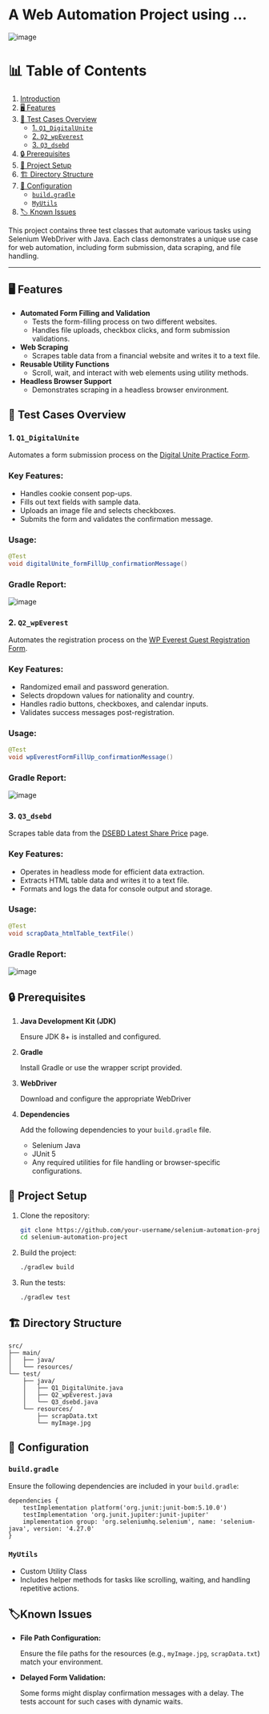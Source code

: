 # A Web Automation Project using ...

![image](https://github.com/user-attachments/assets/9fa0d164-de6d-4923-8b4b-73ce48a7f343)

# 📊 Table of Contents

1. [Introduction](#a-web-automation-project-using)
2. [🖥️ Features](#️-features)
3. [🧪 Test Cases Overview](#-test-cases-overview)
   - [1. `Q1_DigitalUnite`](#1-q1_digitalunite)
   - [2. `Q2_wpEverest`](#2-q2_wpeverest)
   - [3. `Q3_dsebd`](#3-q3_dsebd)
4. [🔒 Prerequisites](#-prerequisites)
5. [🚀 Project Setup](#-project-setup)
6. [🏗️ Directory Structure](#️-directory-structure)
7. [🔨 Configuration](#-configuration)
   - [`build.gradle`](#buildgradle)
   - [`MyUtils`](#myutils)
8. [🏷️ Known Issues](#️known-issues)


This project contains three test classes that automate various tasks using Selenium WebDriver with Java. Each class demonstrates a unique use case for web automation, including form submission, data scraping, and file handling.

---

## 🖥️ Features

- **Automated Form Filling and Validation**
    - Tests the form-filling process on two different websites.
    - Handles file uploads, checkbox clicks, and form submission validations.
- **Web Scraping**
    - Scrapes table data from a financial website and writes it to a text file.
- **Reusable Utility Functions**
    - Scroll, wait, and interact with web elements using utility methods.
- **Headless Browser Support**
    - Demonstrates scraping in a headless browser environment.

## 🧪 Test Cases Overview

### 1. `Q1_DigitalUnite`

Automates a form submission process on the [Digital Unite Practice Form](https://www.digitalunite.com/practice-webform-learners).

### Key Features:

- Handles cookie consent pop-ups.
- Fills out text fields with sample data.
- Uploads an image file and selects checkboxes.
- Submits the form and validates the confirmation message.

### Usage:

```java
@Test
void digitalUnite_formFillUp_confirmationMessage()
```

### Gradle Report:

![image](https://github.com/user-attachments/assets/5898edcc-c1e2-4881-a106-edee0f4fa247)


### 2. `Q2_wpEverest`

Automates the registration process on the [WP Everest Guest Registration Form](https://demo.wpeverest.com/user-registration/guest-registration-form/).

### Key Features:

- Randomized email and password generation.
- Selects dropdown values for nationality and country.
- Handles radio buttons, checkboxes, and calendar inputs.
- Validates success messages post-registration.

### Usage:

```java
@Test
void wpEverestFormFillUp_confirmationMessage()

```

### Gradle Report:

![image](https://github.com/user-attachments/assets/46c792be-e5fa-4378-a7c1-e219a0d88697)

### 3. `Q3_dsebd`

Scrapes table data from the [DSEBD Latest Share Price](https://dsebd.org/latest_share_price_scroll_by_value.php) page.

### Key Features:

- Operates in headless mode for efficient data extraction.
- Extracts HTML table data and writes it to a text file.
- Formats and logs the data for console output and storage.

### Usage:

```java
@Test
void scrapData_htmlTable_textFile()

```

### Gradle Report:

![image](https://github.com/user-attachments/assets/ebbb4467-9e22-4f2a-8b2c-60cdb0208c49)


## 🔒 Prerequisites

1. **Java Development Kit (JDK)**
    
    Ensure JDK 8+ is installed and configured.
    
2. **Gradle**
    
    Install Gradle or use the wrapper script provided.
    
3. **WebDriver**
    
    Download and configure the appropriate WebDriver 
    
4. **Dependencies**
    
    Add the following dependencies to your `build.gradle` file.
    
    - Selenium Java
    - JUnit 5
    - Any required utilities for file handling or browser-specific configurations.

## 🚀 Project Setup

1. Clone the repository:
    
    ```bash
    git clone https://github.com/your-username/selenium-automation-project.git
    cd selenium-automation-project
    ```
    
2. Build the project:
    
    ```bash
    ./gradlew build
    
    ```
    
3. Run the tests:
    
    ```bash
    ./gradlew test
    
    ```
    

## 🏗️ Directory Structure

```
src/
├── main/
│   ├── java/
│   └── resources/
└── test/
    ├── java/
    │   ├── Q1_DigitalUnite.java
    │   ├── Q2_wpEverest.java
    │   └── Q3_dsebd.java
    └── resources/
        ├── scrapData.txt
        └── myImage.jpg

```

## 🔨 Configuration

### `build.gradle`

Ensure the following dependencies are included in your `build.gradle`:

```
dependencies {
    testImplementation platform('org.junit:junit-bom:5.10.0')
    testImplementation 'org.junit.jupiter:junit-jupiter'
    implementation group: 'org.seleniumhq.selenium', name: 'selenium-java', version: '4.27.0'
}
```

### `MyUtils`

- Custom Utility Class
- Includes helper methods for tasks like scrolling, waiting, and handling repetitive actions.

## 🏷️Known Issues

- **File Path Configuration:**
    
    Ensure the file paths for the resources (e.g., `myImage.jpg`, `scrapData.txt`) match your environment.
    
- **Delayed Form Validation:**
    
    Some forms might display confirmation messages with a delay. The tests account for such cases with dynamic waits.
